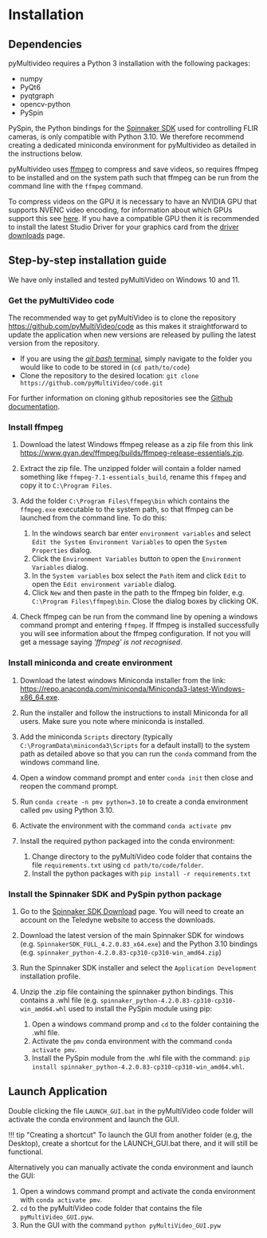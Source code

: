 # Installation

## Dependencies

pyMultivideo requires a Python 3 installation with the following packages:

- numpy
- PyQt6
- pyqtgraph
- opencv-python
- PySpin

PySpin, the Python bindings for the [Spinnaker SDK](https://www.teledynevisionsolutions.com/products/spinnaker-sdk/) used for controlling FLIR cameras, is only compatible with Python 3.10. We therefore recommend creating a dedicated miniconda environment for pyMultivideo as detailed in the instructions below.

pyMultivideo uses [ffmpeg](https://www.ffmpeg.org/) to compress and save videos, so requires ffmpeg to be installed and on the system path such that ffmpeg can be run from the command line with the `ffmpeg` command.

To compress videos on the GPU it is necessary to have an NVIDIA GPU that supports NVENC video encoding, for information about which GPUs support this see [here](https://developer.nvidia.com/video-encode-and-decode-gpu-support-matrix-new).  If you have a compatible GPU then it is recommended to install the latest Studio Driver for your graphics card from the [driver downloads](https://www.nvidia.com/en-us/drivers/) page.

## Step-by-step installation guide

We have only installed and tested pyMultiVideo on Windows 10 and 11.

### Get the pyMultiVideo code

The recommended way to get pyMultiVideo is to clone the repository <https://github.com/pyMultiVideo/code> as this makes it straightforward to update the application when new versions are released by pulling the latest version from the repository.

- If you are using the [*git bash* terminal](https://gitforwindows.org), simply navigate to the folder you would like to code to be stored in (`cd path/to/code`)
- Clone the repository to the desired location: `git clone https://github.com/pyMultiVideo/code.git`

For further information on cloning github repositories see the [Github documentation](https://docs.github.com/en/repositories/creating-and-managing-repositories/cloning-a-repository).

### Install ffmpeg

1. Download the latest Windows ffmpeg release as a zip file from this link <https://www.gyan.dev/ffmpeg/builds/ffmpeg-release-essentials.zip>.
2. Extract the zip file.  The unzipped folder will contain a folder named something like `ffmpeg-7.1-essentials_build`, rename this `ffmpeg` and copy it to `C:\Program Files`.
3.  Add the folder `C:\Program Files\ffmpeg\bin` which contains the `ffmpeg.exe` executable to the system path, so that ffmpeg can be launched from the command line.  To do this:

    1. In the windows search bar enter `environment variables` and select `Edit the System Environment Variables` to open the `System Properties` dialog.
    2. Click the `Environment Variables` button to open the `Environment Variables` dialog.
    3. In the `System variables` box select the `Path` item and click `Edit` to open the `Edit environment variable` dialog.
    4. Click `New` and then paste in the path to the ffmpeg bin folder, e.g. `C:\Program Files\ffmpeg\bin`.  Close the dialog boxes by clicking OK.

4. Check ffmpeg can be run from the command line by opening a windows command prompt and entering `ffmpeg`.  If ffmpeg is installed successfully you will see information about the ffmpeg configuration.  If not you will get a message saying *'ffmpeg' is not recognised*.
  
### Install miniconda and create environment

1. Download the latest windows Miniconda installer from the link: <https://repo.anaconda.com/miniconda/Miniconda3-latest-Windows-x86_64.exe>.
2. Run the installer and follow the instructions to install Miniconda for all users.  Make sure you note where miniconda is installed.
3.  Add the miniconda `Scripts` directory (typically `C:\ProgramData\miniconda3\Scripts` for a default install) to the system path as detailed above so that you can run the `conda` command from the windows command line.
4. Open a window command prompt and enter `conda init` then close and reopen the command prompt.
5.  Run `conda create -n pmv python=3.10` to create a conda environment called `pmv` using Python 3.10.
6. Activate the environment with the command `conda activate pmv`
7. Install the required python packaged into the conda environment:

    1. Change directory to the pyMultiVideo code folder that contains the file `requirements.txt` using `cd path/to/code/folder`.
    2. Install the python packages with `pip install -r requirements.txt`

### Install the Spinnaker SDK and PySpin python package

1. Go to the [Spinnaker SDK Download](https://www.teledynevisionsolutions.com/support/support-center/software-firmware-downloads/iis/spinnaker-sdk-download/spinnaker-sdk--download-files/?pn=Spinnaker+SDK&vn=Spinnaker+SDK) page.  You will need to create an account on the Teledyne website to access the downloads.
2. Download the latest version of the main Spinnaker SDK for windows (e.g. `SpinnakerSDK_FULL_4.2.0.83_x64.exe`) and the Python 3.10 bindings (e.g. `spinnaker_python-4.2.0.83-cp310-cp310-win_amd64.zip`)
3. Run the Spinnaker SDK installer and select the `Application Development` installation profile.
4. Unzip the .zip file containing the spinnaker python bindings.  This contains a .whl file (e.g. `spinnaker_python-4.2.0.83-cp310-cp310-win_amd64.whl` used to install the PySpin module using pip:

    1. Open a windows command promp and `cd` to the folder containing the .whl file.
    2. Activate the `pmv` conda environment with the command `conda activate pmv`.
    3. Install the PySpin module from the .whl file with the command: `pip install spinnaker_python-4.2.0.83-cp310-cp310-win_amd64.whl`.

## Launch Application 

Double clicking the file `LAUNCH_GUI.bat` in the pyMultiVideo code folder will activate the conda environment and launch the GUI.

!!! tip "Creating a shortcut"
    To launch the GUI from another folder (e.g, the Desktop), create a shortcut for the LAUNCH_GUI.bat there, and it will still be functional. 

Alternatively you can manually activate the conda environment and launch the GUI:

1. Open a windows command prompt and activate the conda environment with `conda activate pmv`.
2. `cd` to the pyMultiVideo code folder that contains the file `pyMultiVideo_GUI.pyw`.
3. Run the GUI with the command `python pyMultiVideo_GUI.pyw`

